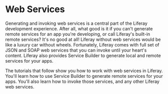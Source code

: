# Web Services

Generating and invoking web services is a central part of the Liferay 
development experience. After all, what good is it if you can't generate remote 
services for an app you're developing, or call Liferay's built-in remote 
services? It's no good at all! Liferay without web services would be like a 
luxury car without wheels. Fortunately, Liferay comes with full set of JSON and 
SOAP web services that you can invoke until your heart's content. Liferay also 
provides Service Builder to generate local and remote services for your apps. 

The tutorials that follow show you how to work with web services in Liferay. 
You'll learn how to use Service Builder to generate remote services for your 
apps. You'll also learn how to invoke those services, and any other Liferay web 
services. 

